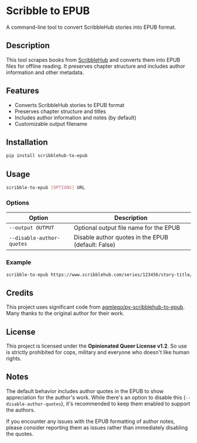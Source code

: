 # Scribble to EPUB

A command-line tool to convert ScribbleHub stories into EPUB format.

## Description

This tool scrapes books from [ScribbleHub](https://www.scribblehub.com/) and converts them into EPUB files for offline reading. It preserves chapter structure and includes author information and other metadata.

## Features

- Converts ScribbleHub stories to EPUB format
- Preserves chapter structure and titles
- Includes author information and notes (by default)
- Customizable output filename

## Installation

```bash
pip install scribblehub-to-epub
```

## Usage

```bash
scribble-to-epub [OPTIONS] URL
```

### Options

| Option | Description |
|--------|-------------|
| `--output OUTPUT` | Optional output file name for the EPUB |
| `--disable-author-quotes` | Disable author quotes in the EPUB (default: False) |

### Example

```bash
scribble-to-epub https://www.scribblehub.com/series/123456/story-title/
```

## Credits

This project uses significant code from [agmlego/py-scribblehub-to-epub](https://github.com/agmlego/py-scribblehub-to-epub). Many thanks to the original author for their work.

## License

This project is licensed under the **Opinionated Queer License v1.2**. So use is strictly prohibited for cops, military and everyone who doesn't like human rights.

## Notes

The default behavior includes author quotes in the EPUB to show appreciation for the author's work. While there's an option to disable this (`--disable-author-quotes`), it's recommended to keep them enabled to support the authors.

If you encounter any issues with the EPUB formatting of author notes, please consider reporting them as issues rather than immediately disabling the quotes.